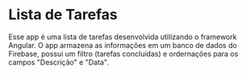 # Lista de Tarefas #

Esse app é uma lista de tarefas desenvolvida utilizando o framework Angular. O app armazena as informações em um banco de dados do Firebase, possui um filtro (tarefas concluídas) e ordernações para os campos "Descrição" e "Data".


